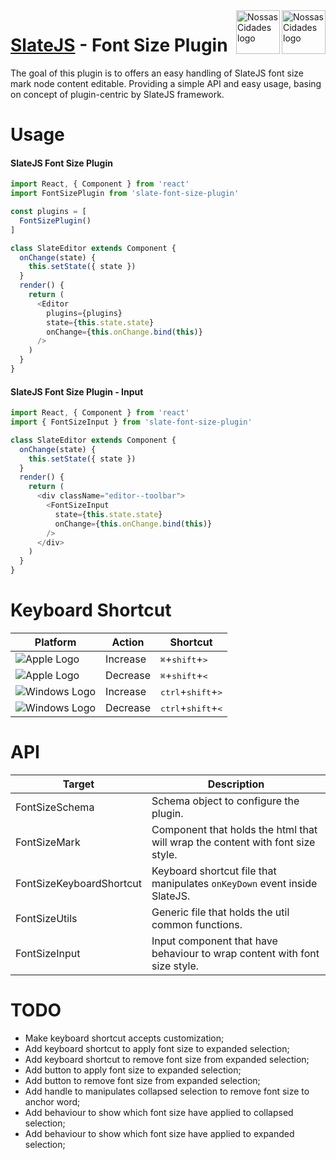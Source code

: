 <img src="https://www.psdmockups.com/wp-content/uploads/2016/07/slatejs-520x292.jpg" alt="Nossas Cidades logo" title="Nossas Cidades" align="right" height="70"/>
<img src="https://avatars2.githubusercontent.com/u/1479357?v=3&s=250" alt="Nossas Cidades logo" title="Nossas Cidades" align="right" height="70"/>

# [SlateJS](https://github.com/ianstormtaylor/slate) - Font Size Plugin
The goal of this plugin is to offers an easy handling of SlateJS font size mark node content editable. Providing a simple API and easy usage, basing on concept of plugin-centric by SlateJS framework.

# Usage

#### SlateJS Font Size Plugin
```js
import React, { Component } from 'react'
import FontSizePlugin from 'slate-font-size-plugin'

const plugins = [
  FontSizePlugin()
]

class SlateEditor extends Component {
  onChange(state) {
    this.setState({ state })
  }
  render() {
    return (
      <Editor
        plugins={plugins}
        state={this.state.state}
        onChange={this.onChange.bind(this)}
      />
    )
  }
}
```

#### SlateJS Font Size Plugin - Input
```js
import React, { Component } from 'react'
import { FontSizeInput } from 'slate-font-size-plugin'

class SlateEditor extends Component {
  onChange(state) {
    this.setState({ state })
  }
  render() {
    return (
      <div className="editor--toolbar">
        <FontSizeInput
          state={this.state.state}
          onChange={this.onChange.bind(this)}
        />
      </div>
    )
  }
}
```

# Keyboard Shortcut

| Platform                 | Action   | Shortcut       |
|--------------------------|----------|----------------|
| ![Apple Logo][apple]     | Increase | <kbd>⌘</kbd>+<kbd>shift</kbd>+<kbd>></kbd>     |
| ![Apple Logo][apple]     | Decrease | <kbd>⌘</kbd>+<kbd>shift</kbd>+<kbd><</kbd>     |
| ![Windows Logo][windows] | Increase | <kbd>ctrl</kbd>+<kbd>shift</kbd>+<kbd>></kbd>  |
| ![Windows Logo][windows] | Decrease | <kbd>ctrl</kbd>+<kbd>shift</kbd>+<kbd><</kbd>  |

# API

| Target                     | Description                                                                    |
|----------------------------|--------------------------------------------------------------------------------|
| FontSizeSchema             | Schema object to configure the plugin.                                         |
| FontSizeMark               | Component that holds the html that will wrap the content with font size style. |
| FontSizeKeyboardShortcut   | Keyboard shortcut file that manipulates `onKeyDown` event inside SlateJS.      |
| FontSizeUtils              | Generic file that holds the util common functions.                             |
| FontSizeInput              | Input component that have behaviour to wrap content with font size style.      |

# TODO

- Make keyboard shortcut accepts customization;
- Add keyboard shortcut to apply font size to expanded selection;
- Add keyboard shortcut to remove font size from expanded selection;
- Add button to apply font size to expanded selection;
- Add button to remove font size from expanded selection;
- Add handle to manipulates collapsed selection to remove font size to anchor word;
- Add behaviour to show which font size have applied to collapsed selection;
- Add behaviour to show which font size have applied to expanded selection;

[apple]: https://cdn2.iconfinder.com/data/icons/designer-skills/128/apple-ios-system-platform-os-mac-linux-48.png
[windows]: https://cdn2.iconfinder.com/data/icons/designer-skills/128/windows-48.png
